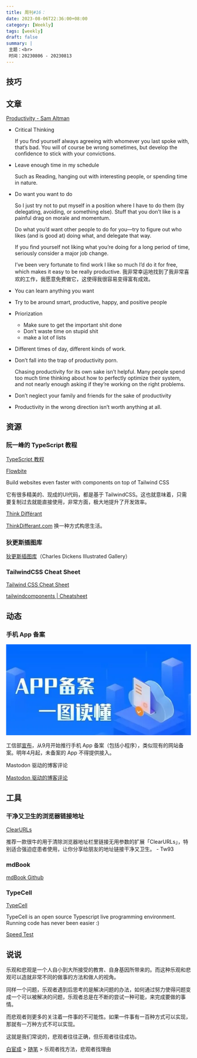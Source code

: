 ```yaml
---
title: 周刊#16：
date: 2023-08-06T22:36:00+08:00
category: [Weekly]
tags: [weekly]
draft: false
summary: |
 主题：<br>
 时间：20230806 - 20230813
---
```


## 技巧

## 文章



[Productivity - Sam Altman](https://blog.samaltman.com/productivity)

- Critical Thinking

  If you find yourself always agreeing with whomever you last spoke with, that’s bad. You will of course be wrong sometimes, but develop the confidence to stick with your convictions.

- Leave enough time in my schedule

  Such as Reading, hanging out with interesting people, or spending time in nature.

- Do want you want to do

  So I just try not to put myself in a position where I have to do them (by delegating, avoiding, or something else).  Stuff that you don’t like is a painful drag on morale and momentum.

  Do what you’d want other people to do for you—try to figure out who likes (and is good at) doing what, and delegate that way.  

  If you find yourself not liking what you’re doing for a long period of time, seriously consider a major job change. 

  I’ve been very fortunate to find work I like so much I’d do it for free, which makes it easy to be really productive.
  我非常幸运地找到了我非常喜欢的工作，我愿意免费做它，这使得我很容易变得富有成效。

- You can learn anything you want

- Try to be around smart, productive, happy, and positive people

- Priorization

  - Make sure to get the important shit done
  - Don’t waste time on stupid shit
  - make a lot of lists

- Different times of day, different kinds of work.

- Don’t fall into the trap of productivity porn.

  Chasing productivity for its own sake isn’t helpful.  Many people spend too much time thinking about how to perfectly optimize their system, and not nearly enough asking if they’re working on the right problems. 

- Don’t neglect your family and friends for the sake of productivity

- Productivity in the wrong direction isn’t worth anything at all.

## 资源

### 阮一峰的 TypeScript 教程

[TypeScript 教程](https://wangdoc.com/typescript/)



[Flowbite](https://flowbite.com/)

Build websites even faster with components on top of Tailwind CSS

它有很多精美的、现成的UI代码，都是基于 TailwindCSS。这也就意味着，只需要复制过去就能直接使用，非常方面，极大地提升了开发效率。



[Think Différant](https://www.notion.so/iason/Think-Diff-rant-950e454f2239454ab3eb857a4c6f9bda)

[Think]()[Differant]()[.com]() 换一种方式构思生活。

### 狄更斯插图库

[狄更斯插图库](https://www.charlesdickensillustration.org/)（Charles Dickens Illustrated Gallery）

### TailwindCSS Cheat Sheet

[Tailwind CSS Cheat Sheet](https://flowbite.com/tools/tailwind-cheat-sheet/)

[tailwindcomponents | Cheatsheet](https://tailwindcomponents.com/cheatsheet/)

## 动态

### 手机 App 备案

![](https://raw.githubusercontent.com/huyixi/Pics/main/app-record.webp)

工信部[宣布](https://www.gov.cn/zhengce/202308/content_6897437.htm)，从9月开始推行手机 App 备案（包括小程序），类似现有的网站备案。明年4月起，未备案的 App 不得提供接入。

Mastodon 驱动的博客评论

[Mastodon 驱动的博客评论](https://cassidyjames.com/blog/fediverse-blog-comments-mastodon/)

## 工具

### 干净又卫生的浏览器链接地址

[ClearURLs](https://chrome.google.com/webstore/detail/clearurls/lckanjgmijmafbedllaakclkaicjfmnk)

推荐一款很牛的用于清除浏览器地址栏里链接无用参数的扩展「ClearURLs」，特别适合强迫症患者使用，让你分享给朋友的地址链接干净又卫生。 - Tw93

### mdBook

[mdBook Github](https://github.com/rust-lang/mdBook)

### TypeCell

[TypeCell](https://www.typecell.org/)

TypeCell is an open source Typescript live programming environment.
Running code has never been easier :)



[Speed Test](https://speed.cloudflare.com)

## 说说

乐观和悲观是一个人自小到大所接受的教育、自身基因所带来的。而这种乐观和悲观可以造就非常不同的做事的方法和做人的视角。

同样一个问题，乐观者遇到后思考的是解决问题的办法，如何通过努力使得问题变成一个可以被解决的问题，乐观者总是在不断的尝试一种可能，来完成要做的事情。

而悲观者则更多的关注着一件事的不可能性。如果一件事有一百种方式可以实现，那就有一万种方式不可以实现。

这就是我们常说的，悲观者往往正确，但乐观者往往成功。

[白宦成](https://www.ixiqin.com/) > [随笔](https://www.ixiqin.com/category/essay/) > 乐观者找方法，悲观者找理由
